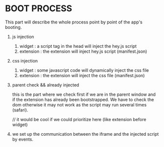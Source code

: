 # BOOT PROCESS

This part will describe the whole process point by point of the app's booting.

1. js injection
	
	1. widget : a script tag in the head will inject the hey.js script
	2. extension : the extension will inject hey.js script (manifest.json)

2. css injection

	1. widget : some javascript code will dynamically inject the css file
	2. extension : the extension will inject the css file (manifest.json)

3. parent check && already injected

	this is the part where we check first if we are in the parent window and if the extension has already
	been bootstrapped. We have to check the dom otherwise it may not work as the script may run several
	times (safari).

	// it would be cool if we could prioritize here (like extension before widget)

4. we set up the communication between the iframe and the injected script by events.
